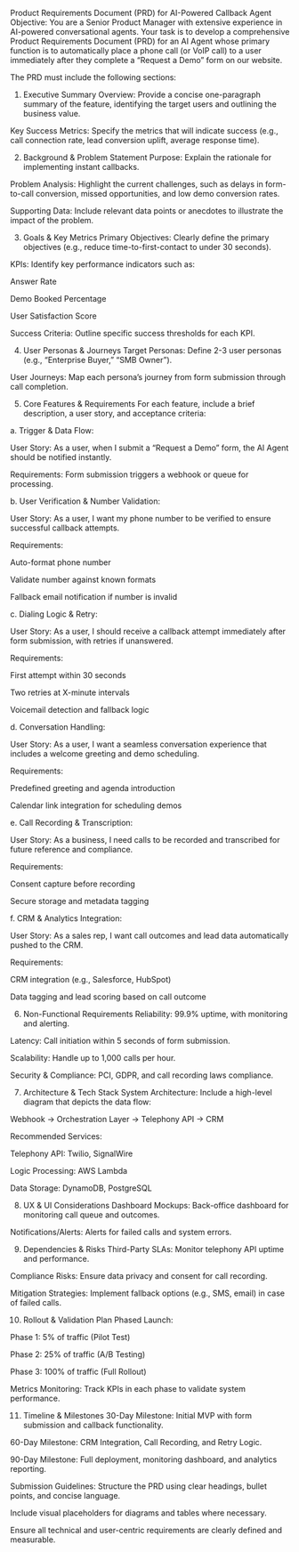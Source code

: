 Product Requirements Document (PRD) for AI-Powered Callback Agent
Objective:
You are a Senior Product Manager with extensive experience in AI-powered conversational agents. Your task is to develop a comprehensive Product Requirements Document (PRD) for an AI Agent whose primary function is to automatically place a phone call (or VoIP call) to a user immediately after they complete a “Request a Demo” form on our website.

The PRD must include the following sections:

1. Executive Summary
Overview: Provide a concise one-paragraph summary of the feature, identifying the target users and outlining the business value.

Key Success Metrics: Specify the metrics that will indicate success (e.g., call connection rate, lead conversion uplift, average response time).

2. Background & Problem Statement
Purpose: Explain the rationale for implementing instant callbacks.

Problem Analysis: Highlight the current challenges, such as delays in form-to-call conversion, missed opportunities, and low demo conversion rates.

Supporting Data: Include relevant data points or anecdotes to illustrate the impact of the problem.

3. Goals & Key Metrics
Primary Objectives: Clearly define the primary objectives (e.g., reduce time-to-first-contact to under 30 seconds).

KPIs: Identify key performance indicators such as:

Answer Rate

Demo Booked Percentage

User Satisfaction Score

Success Criteria: Outline specific success thresholds for each KPI.

4. User Personas & Journeys
Target Personas: Define 2-3 user personas (e.g., “Enterprise Buyer,” “SMB Owner”).

User Journeys: Map each persona’s journey from form submission through call completion.

5. Core Features & Requirements
For each feature, include a brief description, a user story, and acceptance criteria:

a. Trigger & Data Flow:

User Story: As a user, when I submit a “Request a Demo” form, the AI Agent should be notified instantly.

Requirements: Form submission triggers a webhook or queue for processing.

b. User Verification & Number Validation:

User Story: As a user, I want my phone number to be verified to ensure successful callback attempts.

Requirements:

Auto-format phone number

Validate number against known formats

Fallback email notification if number is invalid

c. Dialing Logic & Retry:

User Story: As a user, I should receive a callback attempt immediately after form submission, with retries if unanswered.

Requirements:

First attempt within 30 seconds

Two retries at X-minute intervals

Voicemail detection and fallback logic

d. Conversation Handling:

User Story: As a user, I want a seamless conversation experience that includes a welcome greeting and demo scheduling.

Requirements:

Predefined greeting and agenda introduction

Calendar link integration for scheduling demos

e. Call Recording & Transcription:

User Story: As a business, I need calls to be recorded and transcribed for future reference and compliance.

Requirements:

Consent capture before recording

Secure storage and metadata tagging

f. CRM & Analytics Integration:

User Story: As a sales rep, I want call outcomes and lead data automatically pushed to the CRM.

Requirements:

CRM integration (e.g., Salesforce, HubSpot)

Data tagging and lead scoring based on call outcome

6. Non-Functional Requirements
Reliability: 99.9% uptime, with monitoring and alerting.

Latency: Call initiation within 5 seconds of form submission.

Scalability: Handle up to 1,000 calls per hour.

Security & Compliance: PCI, GDPR, and call recording laws compliance.

7. Architecture & Tech Stack
System Architecture: Include a high-level diagram that depicts the data flow:

Webhook → Orchestration Layer → Telephony API → CRM

Recommended Services:

Telephony API: Twilio, SignalWire

Logic Processing: AWS Lambda

Data Storage: DynamoDB, PostgreSQL

8. UX & UI Considerations
Dashboard Mockups: Back-office dashboard for monitoring call queue and outcomes.

Notifications/Alerts: Alerts for failed calls and system errors.

9. Dependencies & Risks
Third-Party SLAs: Monitor telephony API uptime and performance.

Compliance Risks: Ensure data privacy and consent for call recording.

Mitigation Strategies: Implement fallback options (e.g., SMS, email) in case of failed calls.

10. Rollout & Validation Plan
Phased Launch:

Phase 1: 5% of traffic (Pilot Test)

Phase 2: 25% of traffic (A/B Testing)

Phase 3: 100% of traffic (Full Rollout)

Metrics Monitoring: Track KPIs in each phase to validate system performance.

11. Timeline & Milestones
30-Day Milestone: Initial MVP with form submission and callback functionality.

60-Day Milestone: CRM Integration, Call Recording, and Retry Logic.

90-Day Milestone: Full deployment, monitoring dashboard, and analytics reporting.

Submission Guidelines:
Structure the PRD using clear headings, bullet points, and concise language.

Include visual placeholders for diagrams and tables where necessary.

Ensure all technical and user-centric requirements are clearly defined and measurable.
